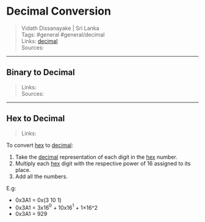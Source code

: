 # Decimal Conversion

> Vidath Dissanayake | Sri Lanka  
> Tags: #general  #general/decimal  
> Links: [decimal](decimal.md)  
> Sources:  

---

## Binary to Decimal

> Links:  
> Sources:  

---

## Hex to Decimal

> Links:

To convert [hex](../hex/hex.md) to [decimal](decimal.md):
1. Take the [decimal](decimal.md) representation of each digit in the [hex](../hex/hex.md) number.
2. Multiply each [hex](../hex/hex.md) digit with the respective power of 16 assigned to its place.
3. Add all the numbers.

E.g:
- 0x3A1 = 0x(3 10 1)
- 0x3A1 = 3x16$^0$ + 10x16$^1$ + 1×16^2
- 0x3A1 = 929